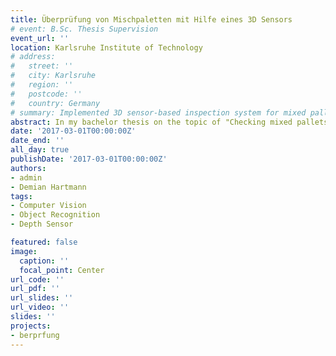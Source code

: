 ```yaml
---
title: Überprüfung von Mischpaletten mit Hilfe eines 3D Sensors
# event: B.Sc. Thesis Supervision
event_url: ''
location: Karlsruhe Institute of Technology
# address:
#   street: ''
#   city: Karlsruhe
#   region: ''
#   postcode: ''
#   country: Germany
# summary: Implemented 3D sensor-based inspection system for mixed pallets
abstract: In my bachelor thesis on the topic of "Checking mixed pallets using a 3D sensor", the suitability of a 3D sensor was tested to detect and display deviations in the placement of packages using a point cloud.
date: '2017-03-01T00:00:00Z'
date_end: ''
all_day: true
publishDate: '2017-03-01T00:00:00Z'
authors:
- admin
- Demian Hartmann
tags:
- Computer Vision
- Object Recognition
- Depth Sensor

featured: false
image:
  caption: ''
  focal_point: Center
url_code: ''
url_pdf: ''
url_slides: ''
url_video: ''
slides: ''
projects:
- berprfung
---
```

